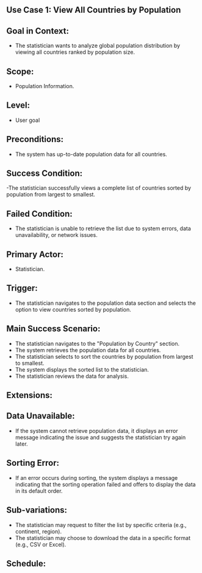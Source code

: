 ## Use Case 1: View All Countries by Population 

## Goal in Context: 
- The statistician wants to analyze global population distribution by viewing all countries ranked by population size. 

## Scope: 
- Population Information. 

## Level: 
- User goal 

## Preconditions:  
- The system has up-to-date population data for all countries. 

## Success Condition: 

-The statistician successfully views a complete list of countries sorted by population from largest to smallest. 

## Failed Condition: 
- The statistician is unable to retrieve the list due to system errors, data unavailability, or network issues. 

## Primary Actor: 
- Statistician. 

## Trigger: 
- The statistician navigates to the population data section and selects the option to view countries sorted by population. 

## Main Success Scenario: 
- The statistician navigates to the "Population by Country" section. 
- The system retrieves the population data for all countries. 
- The statistician selects to sort the countries by population from largest to smallest. 
- The system displays the sorted list to the statistician. 
- The statistician reviews the data for analysis. 

## Extensions: 
 ## Data Unavailable: 
- If the system cannot retrieve population data, it displays an error message indicating the issue and suggests the statistician try again later. 
 ## Sorting Error: 
- If an error occurs during sorting, the system displays a message indicating that the sorting operation failed and offers to display the data in its default order. 

## Sub-variations: 
- The statistician may request to filter the list by specific criteria (e.g., continent, region). 
- The statistician may choose to download the data in a specific format (e.g., CSV or Excel). 

## Schedule: 



         
